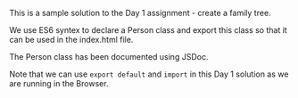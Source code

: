 This is a sample solution to the Day 1 assignment - create a family tree.

We use ES6 syntex to declare a Person class and export this class so that it can be used in the index.html file.

The Person class has been documented using JSDoc.

Note that we can use `export default` and `import` in this Day 1 solution as we are running in the Browser. 